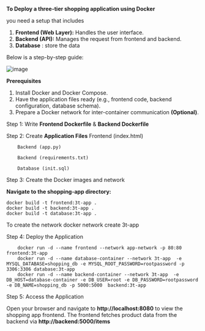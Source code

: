
**To Deploy a three-tier shopping application using Docker**

you need a setup that includes 

1. **Frontend (Web Layer):** Handles the user interface.
2.  **Backend (API):** Manages the request  from frontend and backend.
3.  **Database** : store the data
   

Below is a step-by-step guide:

![image](https://github.com/user-attachments/assets/ff3a189d-dcc8-4198-a17e-9bc7a5e7d121)




**Prerequisites**

1. Install Docker and Docker Compose.
2. Have the application files ready (e.g., frontend code, backend configuration, database schema).
3.  Prepare a Docker network for inter-container communication **(Optional)**.

Step 1: Write **Frontend Dockerfile**  &  **Backend Dockerfile**

Step 2: Create **Application Files**
        Frontend (index.html)
                
        Backend (app.py)
        
        Backend (requirements.txt)

        Database (init.sql)
        
Step 3: Create the Docker images and network 

**Navigate to the shopping-app directory:**

    docker build -t frontend:3t-app .
    docker build -t backend:3t-app .
    docker build -t database:3t-app .

To create the network 
docker network create 3t-app
   
Step 4: Deploy the Application

        docker run -d --name frontend --network app-network -p 80:80 frontend:3t-app
        docker run -d --name database-container --network 3t-app  -e MYSQL_DATABASE=shopping_db -e MYSQL_ROOT_PASSWORD=rootpassword -p 3306:3306 database:3t-app
        docker run -d --name backend-container --network 3t-app  -e DB_HOST=database-container -e DB_USER=root -e DB_PASSWORD=rootpassword -e DB_NAME=shopping_db -p 5000:5000  backend:3t-app
        


Step 5: Access the Application

Open your browser and navigate to **http://localhost:8080** to view the shopping app frontend.
The frontend fetches product data from the backend via **http://backend:5000/items**


